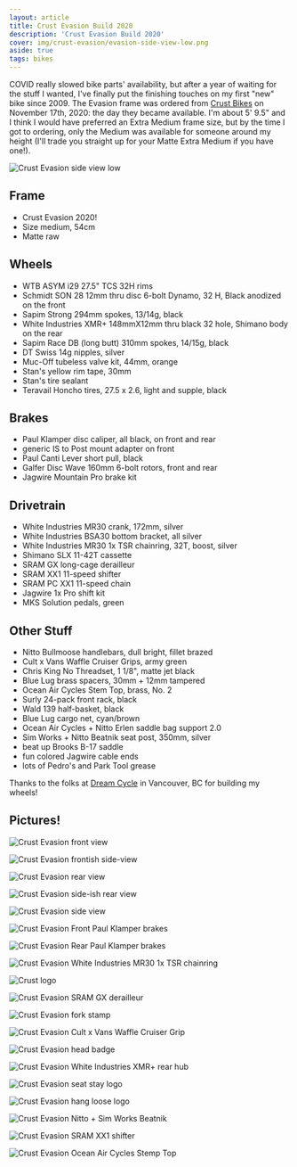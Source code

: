 ```yaml
---
layout: article
title: Crust Evasion Build 2020
description: 'Crust Evasion Build 2020'
cover: img/crust-evasion/evasion-side-view-low.png
aside: true
tags: bikes
---
```


COVID really slowed bike parts' availability, but after a year of waiting for the stuff I wanted, I've finally put the finishing touches on my first "new" bike since 2009. The Evasion frame was ordered from [Crust Bikes](https://crustbikes.com/) on November 17th, 2020: the day they became available. I'm about 5' 9.5" and I think I would have preferred an Extra Medium frame size, but by the time I got to ordering, only the Medium was available for someone around my height (I'll trade you straight up for your Matte Extra Medium if you have one!).

![Crust Evasion side view low](../img/crust-evasion/evasion-side-view-low.png)

## Frame

- Crust Evasion 2020!
- Size medium, 54cm
- Matte raw

## Wheels

- WTB ASYM i29 27.5" TCS 32H rims
- Schmidt SON 28 12mm thru disc 6-bolt Dynamo, 32 H, Black anodized on the front
- Sapim Strong 294mm spokes, 13/14g, black
- White Industries XMR+ 148mmX12mm thru black 32 hole, Shimano body on the rear
- Sapim Race DB (long butt) 310mm spokes, 14/15g, black
- DT Swiss 14g nipples, silver
- Muc-Off tubeless valve kit, 44mm, orange
- Stan's yellow rim tape, 30mm
- Stan's tire sealant
- Teravail Honcho tires, 27.5 x 2.6, light and supple, black

## Brakes

- Paul Klamper disc caliper, all black, on front and rear
- generic IS to Post mount adapter on front
- Paul Canti Lever short pull, black
- Galfer Disc Wave 160mm 6-bolt rotors, front and rear
- Jagwire Mountain Pro brake kit

## Drivetrain

- White Industries MR30 crank, 172mm, silver
- White Industries BSA30 bottom bracket, all silver
- White Industries MR30 1x TSR chainring, 32T, boost, silver
- Shimano SLX 11-42T cassette
- SRAM GX long-cage derailleur
- SRAM XX1 11-speed shifter
- SRAM PC XX1 11-speed chain
- Jagwire 1x Pro shift kit
- MKS Solution pedals, green

## Other Stuff

- Nitto Bullmoose handlebars, dull bright, fillet brazed
- Cult x Vans Waffle Cruiser Grips, army green
- Chris King No Threadset, 1 1/8", matte jet black
- Blue Lug brass spacers, 30mm + 12mm tampered
- Ocean Air Cycles Stem Top, brass, No. 2
- Surly 24-pack front rack, black
- Wald 139 half-basket, black
- Blue Lug cargo net, cyan/brown
- Ocean Air Cycles + Nitto Erlen saddle bag support 2.0
- Sim Works + Nitto Beatnik seat post, 350mm, silver
- beat up Brooks B-17 saddle
- fun colored Jagwire cable ends
- lots of Pedro's and Park Tool grease

Thanks to the folks at [Dream Cycle](https://dream-cycle.com/) in Vancouver, BC for building my wheels!

## Pictures!

![Crust Evasion front view](../img/crust-evasion/evasion-front-view.png)

![Crust Evasion frontish side-view](../img/crust-evasion/evasion-frontish-side-view.png)

![Crust Evasion rear view](../img/crust-evasion/evasion-rear-view.png)

![Crust Evasion side-ish rear view](../img/crust-evasion/evasion-side-ish-rear-view.png)

![Crust Evasion side view](../img/crust-evasion/evasion-side-view-main.png)

![Crust Evasion Front Paul Klamper brakes](../img/crust-evasion/evasion-brakes-front.png)

![Crust Evasion Rear Paul Klamper brakes](../img/crust-evasion/evasion-brakes-rear.png)

![Crust Evasion White Industries MR30 1x TSR chainring](../img/crust-evasion/evasion-chain-ring.png)

![Crust logo](../img/crust-evasion/evasion-crust-logo.png)

![Crust Evasion SRAM GX derailleur](../img/crust-evasion/evasion-derailleur.png)

![Crust Evasion fork stamp](../img/crust-evasion/evasion-fork-logo.png)

![Crust Evasion Cult x Vans Waffle Cruiser Grip](../img/crust-evasion/evasion-grip.png)

![Crust Evasion head badge](../img/crust-evasion/evasion-head-badge.png)

![Crust Evasion White Industries XMR+ rear hub](../img/crust-evasion/evasion-rear-hub.png)

![Crust Evasion seat stay logo](../img/crust-evasion/evasion-seat-stay-logo.png)

![Crust Evasion hang loose logo](../img/crust-evasion/evasion-seatpost-logo.png)

![Crust Evasion Nitto + Sim Works Beatnik](../img/crust-evasion/evasion-seatpost.png)

![Crust Evasion SRAM XX1 shifter](../img/crust-evasion/evasion-shifter.png)

![Crust Evasion Ocean Air Cycles Stemp Top](../img/crust-evasion/evasion-stem.png)
